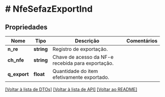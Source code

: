 # # NfeSefazExportInd

## Propriedades

Nome | Tipo | Descrição | Comentários
------------ | ------------- | ------------- | -------------
**n_re** | **string** | Registro de exportação. |
**ch_nfe** | **string** | Chave de acesso da NF-e recebida para exportação. |
**q_export** | **float** | Quantidade do item efetivamente exportado. |

[[Voltar à lista de DTOs]](../../README.md#models) [[Voltar à lista de API]](../../README.md#endpoints) [[Voltar ao README]](../../README.md)
